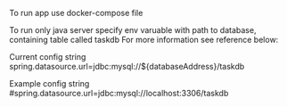To run app use docker-compose file

To run only java server specify env varuable with path to database, containing table called taskdb
For more information see reference below:

Current config string
spring.datasource.url=jdbc:mysql://${databaseAddress}/taskdb

Example config string
#spring.datasource.url=jdbc:mysql://localhost:3306/taskdb
